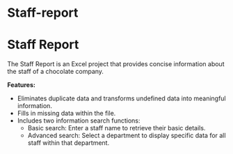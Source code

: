 # Staff-report
# Staff Report
The Staff Report is an Excel project that provides concise information about the staff of a chocolate company.

**Features:**

* Eliminates duplicate data and transforms undefined data into meaningful information.
* Fills in missing data within the file.
* Includes two information search functions:
    * Basic search: Enter a staff name to retrieve their basic details.
    * Advanced search: Select a department to display specific data for all staff within that department.
